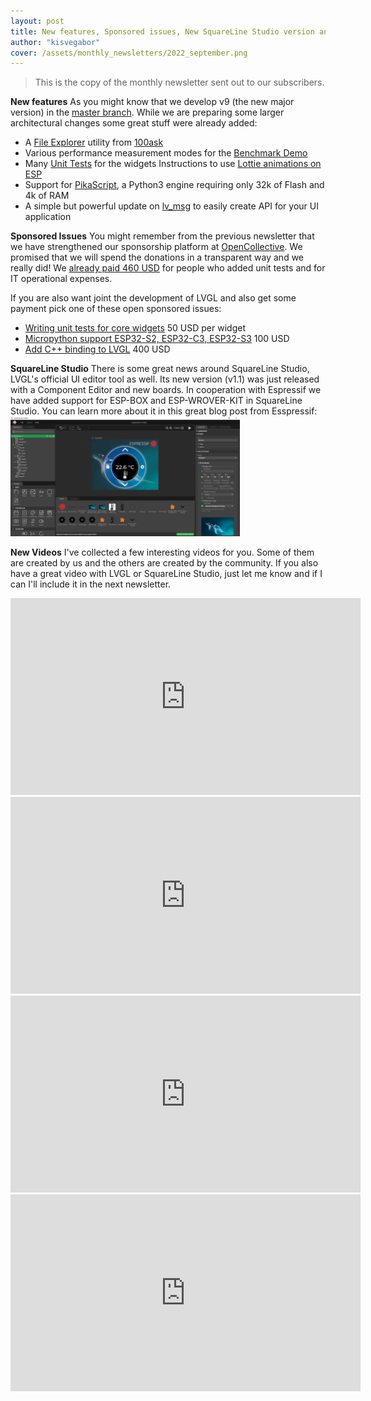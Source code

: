 ```yaml
---
layout: post
title: New features, Sponsored issues, New SquareLine Studio version and great videos
author: "kisvegabor"
cover: /assets/monthly_newsletters/2022_september.png
---
```


> This is the copy of the monthly newsletter sent out to our subscribers. 


**New features**
As you might know that we develop v9 (the new major version) in the [master branch](https://github.com/lvgl/lvgl). While we are preparing some larger architectural changes some great stuff were already added:

- A [File Explorer](https://docs.lvgl.io/master/others/file_explorer.html) utility from [100ask](https://github.com/100ask)
- Various performance measurement modes for the [Benchmark Demo](https://github.com/lvgl/lvgl/blob/master/demos/benchmark/README.md)
- Many [Unit Tests](https://github.com/lvgl/lvgl/tree/master/tests/src/test_cases) for the widgets
Instructions to use [Lottie animations on ESP](https://docs.lvgl.io/master/libs/rlottie.html#esp-idf-example)
- Support for [PikaScript](https://docs.lvgl.io/master/get-started/bindings/pikascript.html), a Python3 engine requiring only 32k of Flash and 4k of RAM 
- A simple but powerful update on [lv_msg](https://docs.lvgl.io/master/others/msg.html) to easily create API for your UI application

**Sponsored Issues**
You might remember from the previous newsletter that we have strengthened our sponsorship platform at [OpenCollective](https://opencollective.com/lvgl). We promised that we will spend the donations in a transparent way and we really did! We [already paid 460 USD](https://opencollective.com/lvgl/expenses) for people who added unit tests and for IT operational expenses. 

If you are also want joint the development of LVGL and also get some payment pick one of these open sponsored issues:

- [Writing unit tests for core widgets](https://github.com/lvgl/lvgl/issues/2337) 50 USD per widget
- [Micropython support ESP32-S2, ESP32-C3, ESP32-S3](https://github.com/lvgl/lv_binding_micropython/issues/227) 100 USD
- [Add C++ binding to LVGL](https://github.com/lvgl/lv_binding_cpp/issues/4#issuecomment-1205832153) 400 USD 

**SquareLine Studio** 
There is some great news around SquareLine Studio, LVGL's official UI editor tool as well. Its new version (v1.1) was just released with a Component Editor and new boards. In cooperation with Espressif we have added support for ESP-BOX and ESP-WROVER-KIT in SquareLine Studio. You can learn more about it in this great blog post from Esspressif:
[![Making the Fancy User Interface on ESP Has Never Been Easier with SquareLine Studio!](/assets/monthly_newsletters/esp_sls_post.png)](https://blog.espressif.com/making-the-fancy-user-interface-on-esp-has-never-been-easier-e44e79c0ae3)

**New Videos**
I've collected a few interesting videos for you. Some of them are created by us and the others are created by the community. If you also have a great video with LVGL or SquareLine Studio, just let me know and if I can I'll include it in the next newsletter.


<iframe width="560" height="315" src="https://www.youtube.com/embed/f3enTHc_ZpU" title="YouTube video player" frameborder="0" allow="accelerometer; autoplay; clipboard-write; encrypted-media; gyroscope; picture-in-picture" allowfullscreen></iframe>

<iframe width="560" height="315" src="https://www.youtube.com/embed/6YEStf-5Slc" title="YouTube video player" frameborder="0" allow="accelerometer; autoplay; clipboard-write; encrypted-media; gyroscope; picture-in-picture" allowfullscreen></iframe>

<iframe width="560" height="315" src="https://www.youtube.com/embed/UhIXAp2wqjg" title="YouTube video player" frameborder="0" allow="accelerometer; autoplay; clipboard-write; encrypted-media; gyroscope; picture-in-picture" allowfullscreen></iframe>

<iframe width="560" height="315" src="https://www.youtube.com/embed/q98tbV9r7bc" title="YouTube video player" frameborder="0" allow="accelerometer; autoplay; clipboard-write; encrypted-media; gyroscope; picture-in-picture" allowfullscreen></iframe>

